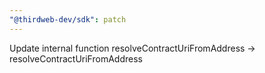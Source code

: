 ```yaml
---
"@thirdweb-dev/sdk": patch
---
```


Update internal function resolveContractUriFromAddress -> resolveContractUriFromAddress
